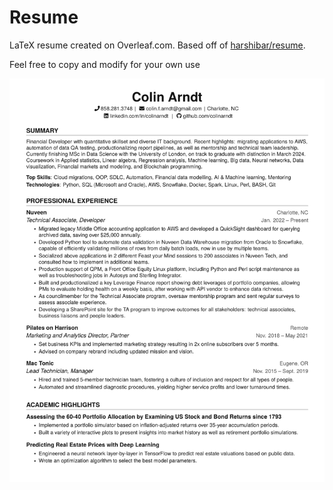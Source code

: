 # Resume

LaTeX resume created on Overleaf.com. Based off of [harshibar/resume](https://github.com/harshibar/resume). 

Feel free to copy and modify for your own use

![Resume Preview](Resume2023.png)
